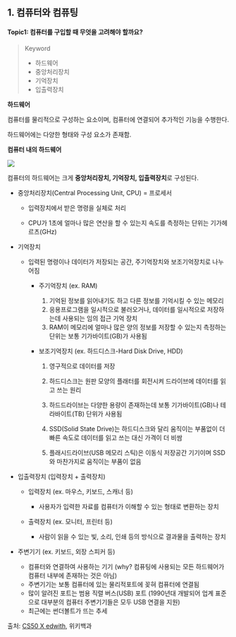 ## 1. 컴퓨터와 컴퓨팅

#### Topic1: 컴퓨터를 구입할 때 무엇을 고려해야 할까요?

> Keyword
>
> - 하드웨어
> - 중앙처리장치
> - 기억장치
> - 입출력장치



**하드웨어**

컴퓨터를 물리적으로 구성하는 요소이며, 컴퓨터에 연결되어 추가적인 기능을 수행한다.

하드웨어에는 다양한 형태와 구성 요소가 존재함.



**컴퓨터 내의 하드웨어**

<img src="https://user-images.githubusercontent.com/42233535/54008198-fa3b1d00-41a8-11e9-83e3-8a5aa23460db.png">

컴퓨터의 하드웨어는 크게 **중앙처리장치, 기억장치, 입출력장치**로 구성된다.



 - 중앙처리장치(Central Processing Unit, CPU) = 프로세서

   - 입력장치에서 받은 명령을 실체로 처리

   - CPU가 1초에 얼마나 많은 연산을 할 수 있는지 속도를 측정하는 단위는 기가헤르츠(GHz)

     

 - 기억장치

    - 입력된 명령이나 데이터가 저장되는 공간, 주기억장치와 보조기억장치로 나누어짐

       - 주기억장치 (ex. RAM)

         1. 기억된 정보를 읽어내기도 하고 다른 정보를 기억시킬 수 있는 메모리
         2. 응용프로그램을 일시적으로 불러오거나, 데이터를 일시적으로 저장하는데 사용되는 임의 접근 기억 장치
         3. RAM이 메모리에 얼마나 많은 양의 정보를 저장할 수 있는지 측정하는 단위는 보통 기가바이트(GB)가 사용됨

      - 보조기억장치 (ex. 하드디스크-Hard Disk Drive, HDD)

        1. 영구적으로 데이터를 저장

        2. 하드디스크는 원판 모양의 플래터를 회전시켜 드라이브에 데이터를 읽고 쓰는 원리

        3. 하드드라이브는 다양한 용량이 존재하는데 보통 기가바이트(GB)나 테라바이트(TB) 단위가 사용됨

        4. SSD(Solid State Drive)는 하드디스크와 달리 움직이는 부품없이 더 빠른 속도로 데이터를 읽고 쓰는 대신 가격이 더 비쌈

        5. 플래시드라이브(USB 메모리 스틱)은 이동식 저장공간 기기이며 SSD와 마찬가지로 움직이는 부품이 없음

           

- 입출력장치 (입력장치 + 출력장치)

  - 입력장치 (ex. 마우스, 키보드, 스캐너 등)

    - 사용자가 입력한 자료를 컴퓨터가 이해할 수 있는 형태로 변환하는 장치

  - 출력장치 (ex. 모니터, 프린터 등)

    - 사람이 읽을 수 있는 빛, 소리, 인쇄 등의 방식으로 결과물을 출력하는 장치

      

- 주변기기 (ex. 키보드, 외장 스피커 등)

  - 컴퓨터와 연결하여 사용하는 기기 (why? 컴퓨팅에 사용되는 모든 하드웨어가 컴퓨터 내부에 존재하는 것은 아님)
  - 주변기기는 보통 컴퓨터에 있는 물리적포트에 꽂혀 컴퓨터에 연결됨
  - 많이 알려진 포트는 범용 직렬 버스(USB) 포트 (1990년대 개발되어 업계 표준으로 대부분의 컴퓨터 주변기기들은 모두 USB 연결을 지원)
  - 최근에는 썬더볼트가 뜨는 추세





출처: [CS50 X edwith](https://www.edwith.org/cs50/), 위키백과